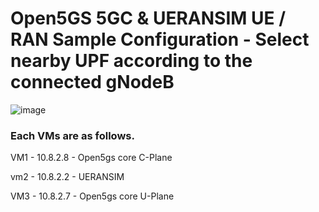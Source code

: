 # Open5GS 5GC & UERANSIM UE / RAN Sample Configuration - Select nearby UPF according to the connected gNodeB


![image](https://github.com/FRA-UAS/mobcomwise23-24-team_gen5_designers/blob/main/Figures/5gcore.png)




### Each VMs are as follows.

VM1 - 10.8.2.8 - Open5gs core C-Plane 

vm2 - 10.8.2.2 - UERANSIM

VM3 - 10.8.2.7 - Open5gs core U-Plane

